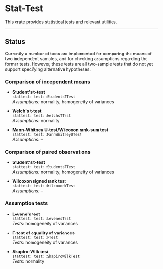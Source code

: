 # Stat-Test

This crate provides statistical tests and relevant utilities.

---

## Status

Currently a number of tests are implemented for comparing the means of two
independent samples, and for checking assumptions regarding the former tests.
However, these tests are all two-sample tests that do not yet support specifying
alternative hypotheses.

### Comparison of independent means

  - **Student's t-test**  
    `stattest::test::StudentsTTest`  
    *Assumptions:* normality, homogeneity of variances  

  - **Welch's t-test**  
    `stattest::test::WelchsTTest`  
    *Assumptions:* normality

  - **Mann-Whitney U-test/Wilcoxon rank-sum test**  
    `stattest::test::MannWhitneyUTest`  
    *Assumptions:* –

### Comparison of paired observations

  - **Student's t-test**  
    `stattest::test::StudentsTTest`  
    *Assumptions:* normality, homogeneity of variances  

  - **Wilcoxon signed rank test**  
    `stattest::test::WilcoxonWTest`  
    *Assumptions:* –

### Assumption tests

  - **Levene's test**  
    `stattest::test::LevenesTest`  
    *Tests:* homogeneity of variances  

  - **F-test of equality of variances**  
    `stattest::test::FTest`  
    *Tests:* homogeneity of variances  

  - **Shapiro-Wilk test**  
    `stattest::test::ShapiroWilkTest`  
    *Tests:* normality  
